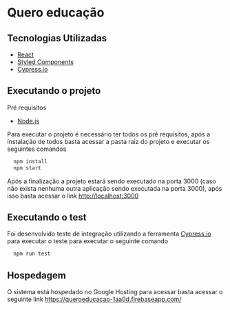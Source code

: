 # Quero educação

## Tecnologias Utilizadas

- [React](https://pt-br.reactjs.org/)
- [Styled Components](https://www.styled-components.com/)
- [Cypress.io](https://www.cypress.io/)

## Executando o projeto

Pré requisitos

- [Node.js](https://nodejs.org/en/download/)

Para executar o projeto é necessário ter todos os pré requisitos, após a instalação de todos basta acessar a pasta raiz do projeto e executar os seguintes comandos

```bash
  npm install
  npm start
```

Após a finalização a projeto estará sendo executado na porta 3000 (caso não exista nenhuma outra aplicação sendo executada na porta 3000), após isso basta acessar o link [http://localhost:3000](localhost:3000)

## Executando o test

Foi desenvolvido teste de integração utilizando a ferramenta [Cypress.io](https://www.cypress.io/) para executar o teste para executar o seguinte comando

```bash
  npm run test
```

## Hospedagem

O sistema está hospedado no Google Hosting para acessar basta acessar o seguinte link <https://queroeducacao-1aa0d.firebaseapp.com/>

